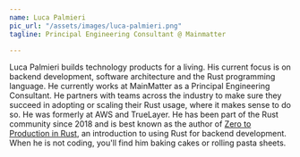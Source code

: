 ```yaml
---
name: Luca Palmieri
pic_url: "/assets/images/luca-palmieri.png"
tagline: Principal Engineering Consultant @ Mainmatter

---
```

Luca Palmieri builds technology products for a living. His current focus is on backend development, software architecture and the Rust programming language. 
He currently works at MainMatter as a Principal Engineering Consultant. He partners with teams across the industry to make sure they succeed in adopting or scaling their Rust usage, where it makes sense to do so. He was formerly at AWS and TrueLayer. He has been part of the Rust community since 2018 and is best known as the author of <a href="https://zero2prod.com/">Zero to Production in Rust</a>, an introduction to using Rust for backend development. When he is not coding, you'll find him baking cakes or rolling pasta sheets.
